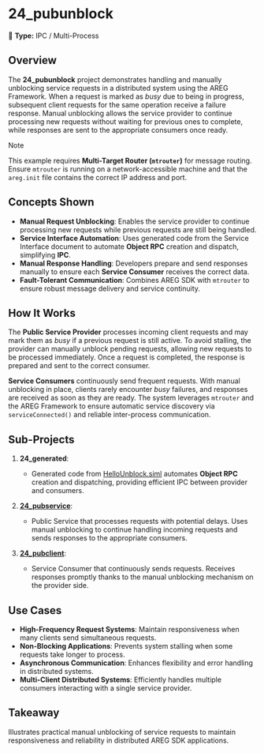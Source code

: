 ﻿# 24_pubunblock

🚀 **Type:** IPC / Multi-Process

## Overview

The **24_pubunblock** project demonstrates handling and manually unblocking service requests in a distributed system using the AREG Framework. When a request is marked as *busy* due to being in progress, subsequent client requests for the same operation receive a failure response. Manual unblocking allows the service provider to continue processing new requests without waiting for previous ones to complete, while responses are sent to the appropriate consumers once ready.

> [!NOTE]
> This example requires **Multi-Target Router (`mtrouter`)** for message routing. Ensure `mtrouter` is running on a network-accessible machine and that the `areg.init` file contains the correct IP address and port.

## Concepts Shown

- **Manual Request Unblocking**: Enables the service provider to continue processing new requests while previous requests are still being handled.  
- **Service Interface Automation**: Uses generated code from the Service Interface document to automate **Object RPC** creation and dispatch, simplifying **IPC**.  
- **Manual Response Handling**: Developers prepare and send responses manually to ensure each **Service Consumer** receives the correct data.  
- **Fault-Tolerant Communication**: Combines AREG SDK with `mtrouter` to ensure robust message delivery and service continuity.

## How It Works

The **Public Service Provider** processes incoming client requests and may mark them as *busy* if a previous request is still active. To avoid stalling, the provider can manually unblock pending requests, allowing new requests to be processed immediately. Once a request is completed, the response is prepared and sent to the correct consumer.

**Service Consumers** continuously send frequent requests. With manual unblocking in place, clients rarely encounter *busy* failures, and responses are received as soon as they are ready. The system leverages `mtrouter` and the AREG Framework to ensure automatic service discovery via `serviceConnected()` and reliable inter-process communication.

## Sub-Projects

1. **24_generated**:  
   - Generated code from [HelloUnblock.siml](./services/HelloUnblock.siml) automates **Object RPC** creation and dispatching, providing efficient IPC between provider and consumers.

2. **[24_pubservice](./pubservice/)**:  
   - Public Service that processes requests with potential delays. Uses manual unblocking to continue handling incoming requests and sends responses to the appropriate consumers.

3. **[24_pubclient](./pubclient/)**:  
   - Service Consumer that continuously sends requests. Receives responses promptly thanks to the manual unblocking mechanism on the provider side.

## Use Cases

- **High-Frequency Request Systems**: Maintain responsiveness when many clients send simultaneous requests.  
- **Non-Blocking Applications**: Prevents system stalling when some requests take longer to process.  
- **Asynchronous Communication**: Enhances flexibility and error handling in distributed systems.  
- **Multi-Client Distributed Systems**: Efficiently handles multiple consumers interacting with a single service provider.

## Takeaway

Illustrates practical manual unblocking of service requests to maintain responsiveness and reliability in distributed AREG SDK applications.
